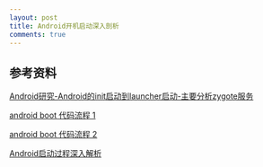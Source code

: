 ```yaml
---
layout: post
title: Android开机启动深入剖析
comments: true
---
```


## 参考资料

[Android研究-Android的init启动到launcher启动-主要分析zygote服务](http://www.cnblogs.com/linucos/archive/2012/05/22/2513760.html#commentform)

[android boot 代码流程 1](http://www.cnblogs.com/idiottiger/archive/2012/05/23/2513494.html)

[android boot 代码流程 2](http://www.cnblogs.com/idiottiger/archive/2012/05/25/2516295.html)

[Android启动过程深入解析](http://www.lupaworld.com/article-239690-1.html)

